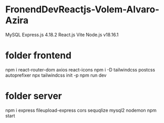 # FronendDevReactjs-Volem-Alvaro-Azira

MySQL
Express.js 4.18.2
React.js Vite
Node.js v18.16.1

# folder frontend
npm i react-router-dom axios react-icons
npm i -D tailwindcss postcss autoprefixer
npx tailwindcss init -p
npm run dev

# folder server
npm i express fileupload-express cors sequqlize mysql2 nodemon
npm start


